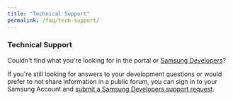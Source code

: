 ```yaml
---
title: "Technical Support"
permalink: /faq/tech-support/
---
```


### Technical Support

Couldn't find what you're looking for in the portal or [Samsung Developers](https://developer.samsung.com/)?

If you're still looking for answers to your development questions or would prefer to not share information in a public forum, you can sign in to your Samsung Account and [submit a Samsung Developers support request](http://program.developer.samsung.com/dashboard/support-requests/).
